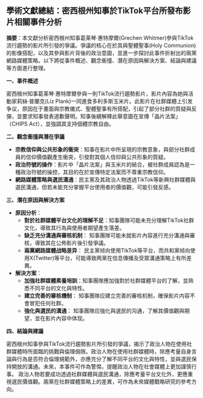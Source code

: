 ## 學術文獻總結：密西根州知事於TikTok平台所發布影片相關事件分析

**摘要**：本文獻分析密西根州知事葛莱琴·惠特摩爾(Grechen Whitmer)參與TikTok流行趨勢的影片所引發的爭議。爭議的核心在於其與聖體聖事(Holy Communion)的影像搭配，以及其參與影片背後的政治意圖，並進一步探討此事件折射出的兩黨網路媒體策略。以下將從事件概述、觀念衝撞、潛在原因與解決方案、結論與建議等方面進行整理。

**一、事件概述**

密西根州知事葛莱琴·惠特摩爾參與一則TikTok流行趨勢影片，影片內容為她與活動家莉絲·普蘭克(Liz Plank)一同進食多利多斯玉米片。此影片在社群媒體上引发争议，原因在于畫面與宗教儀式、聖體聖事有所搭配，引起了部分社群的質疑與反彈，並要求知事發表道歉聲明。知事後續解釋此舉意圖在宣傳「晶片法案」（CHIPS Act），並強調其支持個體宗教自由。

**二、觀念衝撞與潛在爭議**

*   **宗教信仰與公共形象的衝突**：知事在影片中所呈現的宗教意象，與部分社群成員的信仰價值觀產生衝突，引發對其個人信仰與公共形象的質疑。
*   **政治符號的操作**：影片中「晶片法案」與玉米片的結合，被社群成員認為是一種政治符號的操控，其目的在於宣傳特定法案而不尊重宗教信仰。
*   **網路媒體策略與選民溝通**：民主黨及其政治人物透過TikTok等新興社群媒體與選民溝通，但若未能充分掌握平台使用者的價值觀，可能引發反感。

**三、潛在原因與解決方案**

*   **原因分析**：
    *   **對於社群媒體平台文化的理解不足**：知事團隊可能未充分理解TikTok社群文化，導致其行為與使用者期望產生落差。
    *   **缺乏充分溝通與審核机制**： 知事團隊可能未就影片內容進行充分溝通與審核，導致其在公佈影片後引發爭議。
    *   **兩黨網路媒體战略差异**： 民主黨倾向使用TikTok等平台，而共和黨倾向使用X(Twitter)等平台，可能導致两黨在信息傳播及受眾溝通策略上有所差異。
*   **解決方案**：
    *   **加強社群媒體素養培訓**：知事團隊應加強對於社群媒體平台的了解，並熟悉不同平台的文化與特性。
    *   **建立完善的審核機制**： 知事團隊应建立完善的審核机制，確保影片内容不會冒犯任何社群。
    *   **強化與選民的溝通**： 知事團隊应強化與選民的沟通，了解其價值觀與期望，並在影片內容中体现。

**四、結論與建議**

密西根州知事參與TikTok流行趨勢影片所引發的爭議，揭示了政治人物在使用社群媒體時所面臨的挑戰與倫理侷限。政治人物在使用社群媒體時，除應考量自身言論與行為是否符合倫理規範外，亦應充分了解不同平台的文化與特性，並與選民保持開放的溝通。未來，本事件可作為警惕，提醒政治人物在社會媒體上更加謹慎行事。
政治人物若要成功透過社群媒體與選民溝通，除應考量平台文化外，更應重視選民價值觀。兩黨在社群媒體策略上的差異，可作為未來媒體戰略研究的參考方向。